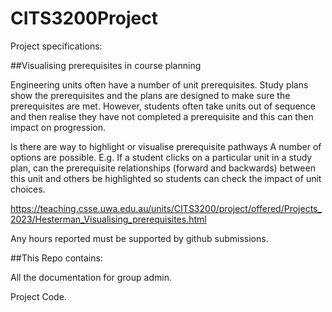 # CITS3200Project
Project specifications:

##Visualising prerequisites in course planning

Engineering units often have a number of unit prerequisites. Study plans show the prerequisites and the plans are designed to make sure the prerequisites are met. However, students often take units out of sequence and then realise they have not completed a prerequisite and this can then impact on progression.

Is there are way to highlight or visualise prerequisite pathways A number of options are possible. E.g. If a student clicks on a particular unit in a study plan, can the prerequisite relationships (forward and backwards) between this unit and others be highlighted so students can check the impact of unit choices.

https://teaching.csse.uwa.edu.au/units/CITS3200/project/offered/Projects_2023/Hesterman_Visualising_prerequisites.html


Any hours reported must be supported by github submissions.

##This Repo contains:

All the documentation for group admin.

Project Code.
